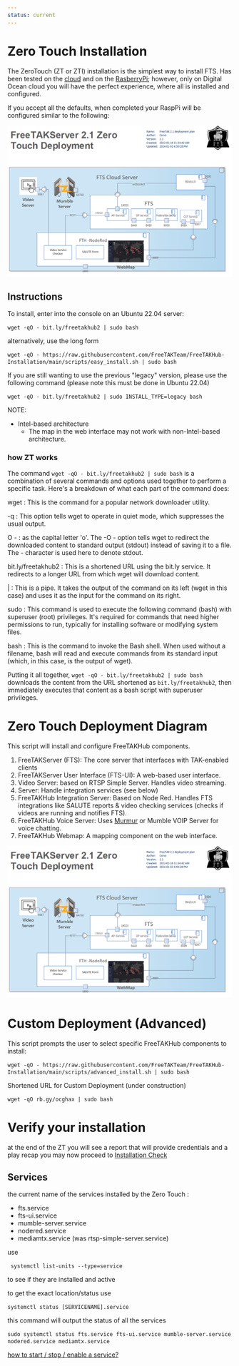 ```yaml
---
status: current
---
```



# Zero Touch Installation
The ZeroTouch (ZT or ZTI) installation is the simplest way to install FTS. 
Has been tested on the [cloud](../Cloud/AWS.md) and
on the [RasberryPi](../RaspberryPi/Installation.md);
however, only on Digital Ocean cloud you will have the perfect experience,
where all is installed and configured. 

If you accept all the defaults,
when completed your RaspPi will be configured similar to the following:

![image](../images/zero-touch-deply-default.png)

## Instructions
To install, enter into the console on an Ubuntu 22.04 server:
```console
wget -qO - bit.ly/freetakhub2 | sudo bash
```
alternatively, use the long form
```console
wget -qO - https://raw.githubusercontent.com/FreeTAKTeam/FreeTAKHub-Installation/main/scripts/easy_install.sh | sudo bash
```
If you are still wanting to use the previous "legacy" version,
please use the following command (please note this must be done in Ubuntu 22.04)

```console
wget -qO - bit.ly/freetakhub2 | sudo INSTALL_TYPE=legacy bash
```

NOTE:
* Intel-based architecture
  * The map in the web interface may not work with non-Intel-based architecture.

### how ZT works
The command `wget -qO - bit.ly/freetakhub2 | sudo bash`
is a combination of several commands and options used together to perform a specific task.
Here's a breakdown of what each part of the command does:

wget
: This is the command for a popular network downloader utility.

-q
: This option tells wget to operate in quiet mode, which suppresses the usual output.

O -
: as the capital letter 'o'. The -O - option tells wget to redirect the downloaded content to standard output (stdout) instead of saving it to a file. The - character is used here to denote stdout.

bit.ly/freetakhub2
: This is a shortened URL using the bit.ly service. It redirects to a longer URL from which wget will download content.

|
: This is a pipe. It takes the output of the command on its left (wget in this case) and uses it as the input for the command on its right.


sudo
: This command is used to execute the following command (bash) with superuser (root) privileges. It's required for commands that need higher permissions to run, typically for installing software or modifying system files.

bash
: This is the command to invoke the Bash shell. When used without a filename, bash will read and execute commands from its standard input (which, in this case, is the output of wget).

Putting it all together, `wget -qO - bit.ly/freetakhub2 | sudo bash` downloads the content from the URL shortened as `bit.ly/freetakhub2`, then immediately executes that content as a bash script with superuser privileges.


# Zero Touch Deployment Diagram
This script will install and configure FreeTAKHub components.

1. FreeTAKServer (FTS): The core server that interfaces with TAK-enabled clients
2. FreeTAKServer User Interface (FTS-UI): A web-based user interface.
3. Video Server:  based on RTSP Simple Server. Handles video streaming.
4.  Server:  Handle integration services (see below)
5. FreeTAKHub Integration Server: Based on Node Red. Handles FTS integrations like SALUTE reports & video checking services (checks if videos are running and notifies FTS).
6. FreeTAKHub Voice Server: Uses [Murmur](https://github.com/mumble-voip/mumble) or Mumble VOIP Server for voice chatting.
7. FreeTAKHub Webmap: A mapping component on the web interface.

![FreeTAK 2.1 ZTI deployment](../images/zero-touch-deply-default.png)

# Custom Deployment (Advanced)

This script prompts the user to select specific FreeTAKHub components to install:

```console
wget -qO - https://raw.githubusercontent.com/FreeTAKTeam/FreeTAKHub-Installation/main/scripts/advanced_install.sh | sudo bash
```

Shortened URL for Custom Deployment (under construction)

```console
wget -qO rb.gy/ocghax | sudo bash
```
# Verify your installation
at the end of the ZT you will see a report that will provide credentials and a play recap
you may now proceed to  [Installation Check](../Troubleshooting/InstallationCheck.md)
## Services
the current name of the services installed by the Zero Touch :

* fts.service
* fts-ui.service
* mumble-server.service
* nodered.service
* mediamtx.service (was rtsp-simple-server.service)

use 
```
 systemctl list-units --type=service
```
to see if they are installed and active

to get the exact location/status use
```
systemctl status [SERVICENAME].service
```


this command will output the status of all the services
```
sudo systemctl status fts.service fts-ui.service mumble-server.service nodered.service mediamtx.service
```

 [how to start / stop / enable  a service?](../Linux/Service.md)


